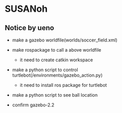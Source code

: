 # SUSANoh



## Notice by ueno

- make a gazebo worldfile(worlds/soccer_field.xml)

- make rospackage to call a above worldfile
    - it need to create catkin workspace

- make a python script to control turtlebot(/environments/gazebo_action.py)
    - it need to install ros package for turtlebot

- make a python script to see ball location

- confirm gazebo-2.2

